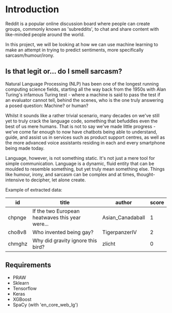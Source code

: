 # Introduction

Reddit is a popular online discussion board where people can create groups, commonly known as 'subreddits', to chat and share content with like-minded people around the world. 

In this project, we will be looking at how we can use machine learning to make an attempt in trying to predict sentiments, more specifically sarcasm/humour/irony.

## Is that legit or... do I smell sarcasm?

Natural Language Processing (NLP) has been one of the longest running computing science fields, starting all the way back from the 1950s with Alan Turing's infamous Turing test - where a machine is said to pass the test if an evaluator cannot tell, behind the scenes, who is the one truly answering a posed question: Machine? or human?

Whilst it sounds like a rather trivial scenario, many decades on we've still yet to truly crack the language code, something that befuddles even the best of us mere humans. That is not to say we've made little progress - we've come far enough to now have chatbots being able to understand, guide, and assist us in services such as product support centres, as well as the more advanced voice assistants residing in each and every smartphone being made today.

Language, however, is not something static. It's not just a mere tool for simple communication. Language is a dynamic, fluid entity that can be moulded to resemble something, but yet truly mean something else. Things like humour, irony, and sarcasm can be complex and at times, thought-intensive to decipher, let alone create.

Example of extracted data:

id|title|author|score
-|-|-|-
chpnge|If the two European heatwaves this year were...|Asian_Canadaball|1
cho8v8|Who invented being gay?|TigerpanzerIV|2
chmghz|Why did gravity ignore this bird?|zlicht|0


## Requirements

* PRAW
* Sklearn
* Tensorflow
* Keras
* XGBoost
* SpaCy (with 'en_core_web_lg')
